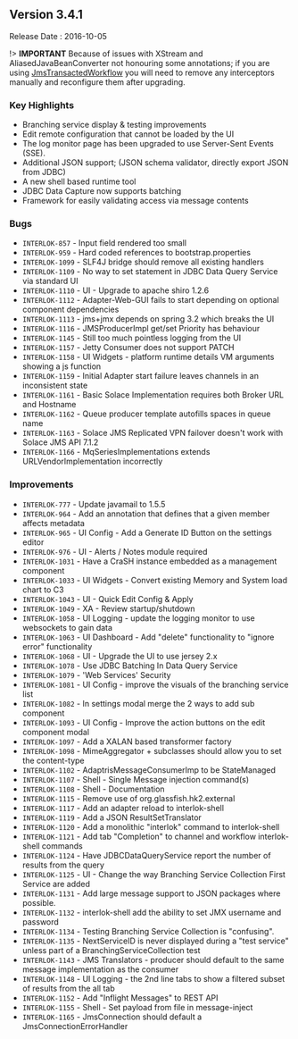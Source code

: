 ## Version 3.4.1 ##

Release Date : 2016-10-05

!> **IMPORTANT** Because of issues with XStream and AliasedJavaBeanConverter not honouring some annotations; if you are using [JmsTransactedWorkflow](https://development.adaptris.net/javadocs/v3-snapshot/Interlok-API/com/adaptris/core/jms/JmsTransactedWorkflow.html) you will need to remove any interceptors manually and reconfigure them after upgrading.

### Key Highlights

- Branching service display & testing improvements
- Edit remote configuration that cannot be loaded by the UI
- The log monitor page has been upgraded to use Server-Sent Events (SSE).
- Additional JSON support; (JSON schema validator, directly export JSON from JDBC)
- A new shell based runtime tool
- JDBC Data Capture now supports batching
- Framework for easily validating access via message contents

### Bugs

- `INTERLOK-857` - Input field rendered too small
- `INTERLOK-959` - Hard coded references to bootstrap.properties
- `INTERLOK-1099` - SLF4J bridge should remove all existing handlers
- `INTERLOK-1109` - No way to set statement in JDBC Data Query Service via standard UI
- `INTERLOK-1110` - UI - Upgrade to apache shiro 1.2.6
- `INTERLOK-1112` - Adapter-Web-GUI fails to start depending on optional component dependencies
- `INTERLOK-1113` - jms+jmx depends on spring 3.2 which breaks the UI
- `INTERLOK-1116` - JMSProducerImpl get/set Priority has behaviour
- `INTERLOK-1145` - Still too much pointless logging from the UI
- `INTERLOK-1157` - Jetty Consumer does not support PATCH
- `INTERLOK-1158` - UI Widgets - platform runtime details VM arguments showing a js function
- `INTERLOK-1159` - Initial Adapter start failure leaves channels in an inconsistent state
- `INTERLOK-1161` - Basic Solace Implementation requires both Broker URL and Hostname
- `INTERLOK-1162` - Queue producer template autofills spaces in queue name
- `INTERLOK-1163` - Solace JMS Replicated VPN failover doesn't work with Solace JMS API 7.1.2
- `INTERLOK-1166` - MqSeriesImplementations extends URLVendorImplementation incorrectly

### Improvements

- `INTERLOK-777` - Update javamail to 1.5.5
- `INTERLOK-964` - Add an annotation that defines that a given member affects metadata
- `INTERLOK-965` - UI Config - Add a Generate ID Button on the settings editor
- `INTERLOK-976` - UI - Alerts / Notes module required
- `INTERLOK-1031` - Have a CraSH instance embedded as a management component
- `INTERLOK-1033` - UI Widgets - Convert existing Memory and System load chart to C3
- `INTERLOK-1043` - UI - Quick Edit Config & Apply
- `INTERLOK-1049` - XA - Review startup/shutdown
- `INTERLOK-1058` - UI Logging - update the logging monitor to use websockets to gain data
- `INTERLOK-1063` - UI Dashboard - Add "delete" functionality to "ignore error" functionality
- `INTERLOK-1068` - UI - Upgrade the UI to use jersey 2.x
- `INTERLOK-1078` - Use JDBC Batching In Data Query Service
- `INTERLOK-1079` - 'Web Services' Security
- `INTERLOK-1081` - UI Config - improve the visuals of the branching service list
- `INTERLOK-1082` - In settings modal merge the 2 ways to add sub component
- `INTERLOK-1093` - UI Config - Improve the action buttons on the edit component modal
- `INTERLOK-1097` - Add a XALAN based transformer factory
- `INTERLOK-1098` - MimeAggregator + subclasses should allow you to set the content-type
- `INTERLOK-1102` - AdaptrisMessageConsumerImp to be StateManaged
- `INTERLOK-1107` - Shell - Single Message injection command(s)
- `INTERLOK-1108` - Shell - Documentation
- `INTERLOK-1115` - Remove use of org.glassfish.hk2.external
- `INTERLOK-1117` - Add an adapter reload to interlok-shell
- `INTERLOK-1119` - Add a JSON ResultSetTranslator
- `INTERLOK-1120` - Add a monolithic "interlok" command to interlok-shell
- `INTERLOK-1121` - Add tab "Completion" to channel and workflow interlok-shell commands
- `INTERLOK-1124` - Have JDBCDataQueryService report the number of results from the query
- `INTERLOK-1125` - UI - Change the way Branching Service Collection First Service are added
- `INTERLOK-1131` - Add large message support to JSON packages where possible.
- `INTERLOK-1132` - interlok-shell add the ability to set JMX username and password
- `INTERLOK-1134` - Testing Branching Service Collection is "confusing".
- `INTERLOK-1135` - NextServiceID is never displayed during a "test service" unless part of a BranchingServiceCollection test
- `INTERLOK-1143` - JMS Translators - producer should default to the same message implementation as the consumer
- `INTERLOK-1148` - UI Logging - the 2nd line tabs to show a filtered subset of results from the all tab
- `INTERLOK-1152` - Add "Inflight Messages" to REST API
- `INTERLOK-1155` - Shell - Set payload from file in message-inject
- `INTERLOK-1165` - JmsConnection should default a JmsConnectionErrorHandler
